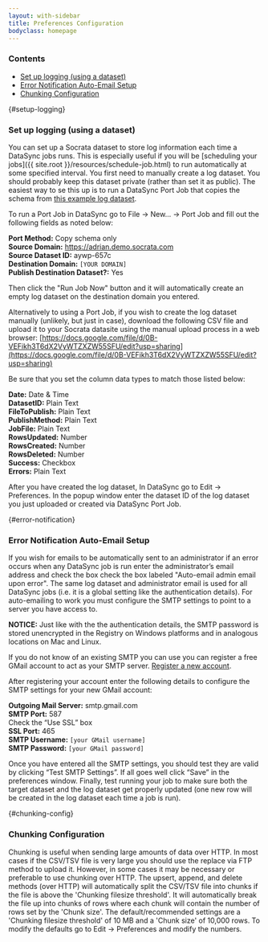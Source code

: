 ```yaml
---
layout: with-sidebar
title: Preferences Configuration
bodyclass: homepage
---
```


### Contents
- [Set up logging (using a dataset)](#setup-logging)
- [Error Notification Auto-Email Setup](#error-notification)
- [Chunking Configuration](#chunking-config) 

{#setup-logging}

### Set up logging (using a dataset)

You can set up a Socrata dataset to store log information each time a DataSync jobs runs. This is especially useful if you will be [scheduling your jobs]({{ site.root }}/resources/schedule-job.html) to run automatically at some specified interval. You first need to manually create a log dataset. You should probably keep this dataset private (rather than set it as public). The easiest way to se this up is to run a DataSync Port Job that copies the schema from [this example log dataset](https://adrian.demo.socrata.com/dataset/DataSync-Log/aywp-657c).

To run a Port Job in DataSync go to File -> New... -> Port Job and fill out the following fields as noted below:

**Port Method:** Copy schema only  
**Source Domain:** https://adrian.demo.socrata.com  
**Source Dataset ID:** aywp-657c  
**Destination Domain:** `[YOUR DOMAIN]`  
**Publish Destination Dataset?:** Yes  

Then click the "Run Job Now" button and it will automatically create an empty log dataset on the destination domain you entered.

Alternatively to using a Port Job, if you wish to create the log dataset manually (unlikely, but just in case), download the following CSV file and upload it to your Socrata datasite using the manual upload process in a web browser:
[https://docs.google.com/file/d/0B-VEFikh3T6dX2VyWTZXZW55SFU/edit?usp=sharing](https://docs.google.com/file/d/0B-VEFikh3T6dX2VyWTZXZW55SFU/edit?usp=sharing)

Be sure that you set the column data types to match those listed below:

**Date:** Date & Time  
**DatasetID:** Plain Text  
**FileToPublish:** Plain Text  
**PublishMethod:** Plain Text  
**JobFile:** Plain Text  
**RowsUpdated:** Number  
**RowsCreated:** Number  
**RowsDeleted:** Number  
**Success:** Checkbox  
**Errors:** Plain Text  

After you have created the log dataset, In DataSync go to Edit -> Preferences. In the popup window enter the dataset ID of the log dataset you just uploaded or created via DataSync Port Job.

{#error-notification}

### Error Notification Auto-Email Setup

If you wish for emails to be automatically sent to an administrator if an error occurs when any DataSync job is run enter the administrator’s email address and check the box check the box labeled "Auto-email admin email upon error". The same log dataset and administrator email is used for all DataSync jobs (i.e. it is a global setting like the authentication details). For auto-emailing to work you must configure the SMTP settings to point to a server you have access to.

**NOTICE:** Just like with the the authentication details, the SMTP password is stored unencrypted in the Registry on Windows platforms and in analogous locations on Mac and Linux.

If you do not know of an existing SMTP you can use you can register a free GMail account to act as your SMTP server. [Register a new account](https://accounts.google.com/SignUp?service=mail).

After registering your account enter the following details to configure the SMTP settings for your new GMail account:

**Outgoing Mail Server:** smtp.gmail.com  
**SMTP Port:** 587  
Check the “Use SSL” box  
**SSL Port:** 465  
**SMTP Username:** `[your GMail username]`  
**SMTP Password:** `[your GMail password]`  

Once you have entered all the SMTP settings, you should test they are valid by clicking “Test SMTP Settings”. If all goes well click “Save” in the preferences window. Finally, test running your job to make sure both the target dataset and the log dataset get properly updated (one new row will be created in the log dataset each time a job is run).

{#chunking-config}

### Chunking Configuration 

Chunking is useful when sending large amounts of data over HTTP. In most cases if the CSV/TSV file is very large you should use the replace via FTP method to upload it. However, in some cases it may be necessary or preferable to use chunking over HTTP. The upsert, append, and delete methods (over HTTP) will automatically split the CSV/TSV file into chunks if the file is above the 'Chunking filesize threshold'. It will automatically break the file up into chunks of rows where each chunk will contain the number of rows set by the 'Chunk size'. The default/recommended settings are a 'Chunking filesize threshold' of 10 MB and a 'Chunk size' of 10,000 rows. To modify the defaults go to Edit -> Preferences and modify the numbers.
